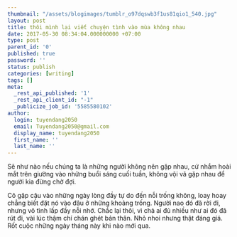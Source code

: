 ```yaml
---
thumbnail: "/assets/blogimages/tumblr_o97dqswb3f1us81qio1_540.jpg"
layout: post
title: thôi mình lại viết chuyện tình vào mùa không nhau
date: 2017-05-30 08:34:04.000000000 +07:00
type: post
parent_id: '0'
published: true
password: ''
status: publish
categories: [writing]
tags: []
meta:
  _rest_api_published: '1'
  _rest_api_client_id: "-1"
  _publicize_job_id: '5585580102'
author:
  login: tuyendang2050
  email: Tuyendang2050@gmail.com
  display_name: tuyendang2050
  first_name: ''
  last_name: ''
---
```

Sẽ như nào nếu chúng ta là những người không nên gặp nhau, cứ nhắm hoài mắt trên giường vào những buổi sáng cuối tuần, không vội vã gặp nhau để người kia đừng chờ đợi.


Cô gặp cậu vào những ngày lòng đầy tự do đến nỗi trống không, loay hoay chẳng biết đặt nó vào đâu ở những khoảng trống. Người nao đó đã rời đi, nhưng vô tình lấp đầy nỗi nhớ. Chắc lại thôi, vì chả ai đủ nhiều như ai đó đã rút đi, vài lúc thậm chí chán ghét bản thân. Nhỏ nhoi nhưng thật đáng giá. Rốt cuộc những ngày tháng này khi nào mới qua.
